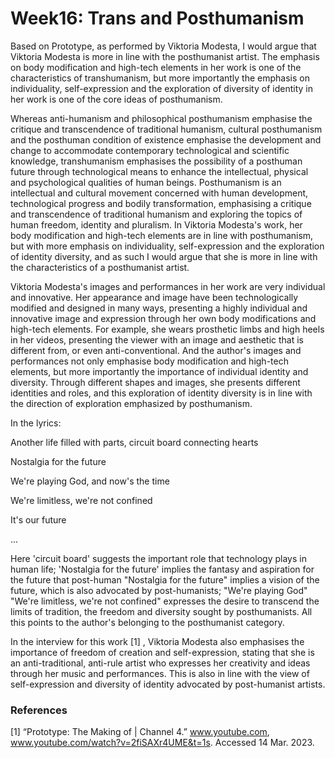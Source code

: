 # Week16: Trans and Posthumanism

Based on Prototype, as performed by Viktoria Modesta, I would argue that Viktoria Modesta is more in line with the posthumanist artist. The emphasis on body modification and high-tech elements in her work is one of the characteristics of transhumanism, but more importantly the emphasis on individuality, self-expression and the exploration of diversity of identity in her work is one of the core ideas of posthumanism.

Whereas anti-humanism and philosophical posthumanism emphasise the critique and transcendence of traditional humanism, cultural posthumanism and the posthuman condition of existence emphasise the development and change to accommodate contemporary technological and scientific knowledge, transhumanism emphasises the possibility of a posthuman future through technological means to enhance the intellectual, physical and psychological qualities of human beings. Posthumanism is an intellectual and cultural movement concerned with human development, technological progress and bodily transformation, emphasising a critique and transcendence of traditional humanism and exploring the topics of human freedom, identity and pluralism. In Viktoria Modesta's work, her body modification and high-tech elements are in line with posthumanism, but with more emphasis on individuality, self-expression and the exploration of identity diversity, and as such I would argue that she is more in line with the characteristics of a posthumanist artist.

Viktoria Modesta's images and performances in her work are very individual and innovative. Her appearance and image have been technologically modified and designed in many ways, presenting a highly individual and innovative image and expression through her own body modifications and high-tech elements. For example, she wears prosthetic limbs and high heels in her videos, presenting the viewer with an image and aesthetic that is different from, or even anti-conventional. And the author's images and performances not only emphasise body modification and high-tech elements, but more importantly the importance of individual identity and diversity. Through different shapes and images, she presents different identities and roles, and this exploration of identity diversity is in line with the direction of exploration emphasized by posthumanism.

In the lyrics:

Another life filled with parts, circuit board connecting hearts

Nostalgia for the future

We're playing God, and now's the time

We're limitless, we're not confined

It's our future

...

Here 'circuit board' suggests the important role that technology plays in human life; 'Nostalgia for the future' implies the fantasy and aspiration for the future that post-human "Nostalgia for the future" implies a vision of the future, which is also advocated by post-humanists; "We're playing God"
"We're limitless, we're not confined" expresses the desire to transcend the limits of tradition, the freedom and diversity sought by posthumanists. All this points to the author's belonging to the posthumanist category.

In the interview for this work [1] , Viktoria Modesta also emphasises the importance of freedom of creation and self-expression, stating that she is an anti-traditional, anti-rule artist who expresses her creativity and ideas through her music and performances. This is also in line with the view of self-expression and diversity of identity advocated by post-humanist artists.

### References

[1] “Prototype: The Making of | Channel 4.” www.youtube.com, www.youtube.com/watch?v=2fiSAXr4UME&t=1s. Accessed 14 Mar. 2023.
